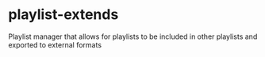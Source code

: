 # playlist-extends
Playlist manager that allows for playlists to be included in other playlists and exported to external formats
